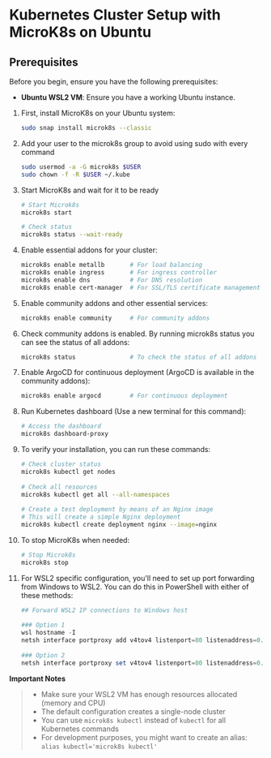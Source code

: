 # Kubernetes Cluster Setup with MicroK8s on Ubuntu

## Prerequisites
Before you begin, ensure you have the following prerequisites:
- **Ubuntu WSL2 VM**: Ensure you have a working Ubuntu instance.

1. First, install MicroK8s on your Ubuntu system:
   ``` bash
   sudo snap install microk8s --classic
   ```

2. Add your user to the microk8s group to avoid using sudo with every command
   ``` bash
   sudo usermod -a -G microk8s $USER
   sudo chown -f -R $USER ~/.kube
   ```

3. Start MicroK8s and wait for it to be ready
   ``` bash
   # Start Microk8s
   microk8s start

   # Check status
   microk8s status --wait-ready
   ```
4. Enable essential addons for your cluster:
   ``` bash
   microk8s enable metallb       # For load balancing
   microk8s enable ingress       # For ingress controller
   microk8s enable dns           # For DNS resolution
   microk8s enable cert-manager  # For SSL/TLS certificate management
   ```

5. Enable community addons and other essential services:
   ``` bash
   microk8s enable community     # For community addons
   ```

6. Check community addons is enabled. By running microk8s status you can see the status of all addons: 
   ``` bash
   microk8s status               # To check the status of all addons
   ```

7. Enable ArgoCD for continuous deployment (ArgoCD is available in the community addons): 
   ``` bash
   microk8s enable argocd        # For continuous deployment
   ```

8. Run Kubernetes dashboard (Use a new terminal for this command):
   ``` bash
   # Access the dashboard
   microk8s dashboard-proxy
   ```

9. To verify your installation, you can run these commands:
   ``` bash
   # Check cluster status
   microk8s kubectl get nodes
 
   # Check all resources
   microk8s kubectl get all --all-namespaces
 
   # Create a test deployment by means of an Nginx image
   # This will create a simple Nginx deployment
   microk8s kubectl create deployment nginx --image=nginx
   ```

10. To stop MicroK8s when needed:
    ``` bash
    # Stop Microk8s
    microk8s stop
    ```

11. For WSL2 specific configuration, you'll need to set up port forwarding from Windows to WSL2. You can do this in PowerShell with either of these methods:
    ``` PowerShell
    ## Forward WSL2 IP connections to Windows host 
   
    ### Option 1
    wsl hostname -I
    netsh interface portproxy add v4tov4 listenport=80 listenaddress=0.0.0.0 connectport=80 connectaddress=<WSL2_IP>
   
    ### Option 2
    netsh interface portproxy set v4tov4 listenport=80 listenaddress=0.0.0.0 connectport=80 connectaddress=$(wsl hostname -I)
    ```

 **Important Notes**
> - Make sure your WSL2 VM has enough resources allocated (memory and CPU)
> - The default configuration creates a single-node cluster
> - You can use `microk8s kubectl` instead of `kubectl` for all Kubernetes commands
> - For development purposes, you might want to create an alias: `alias kubectl='microk8s kubectl'`

